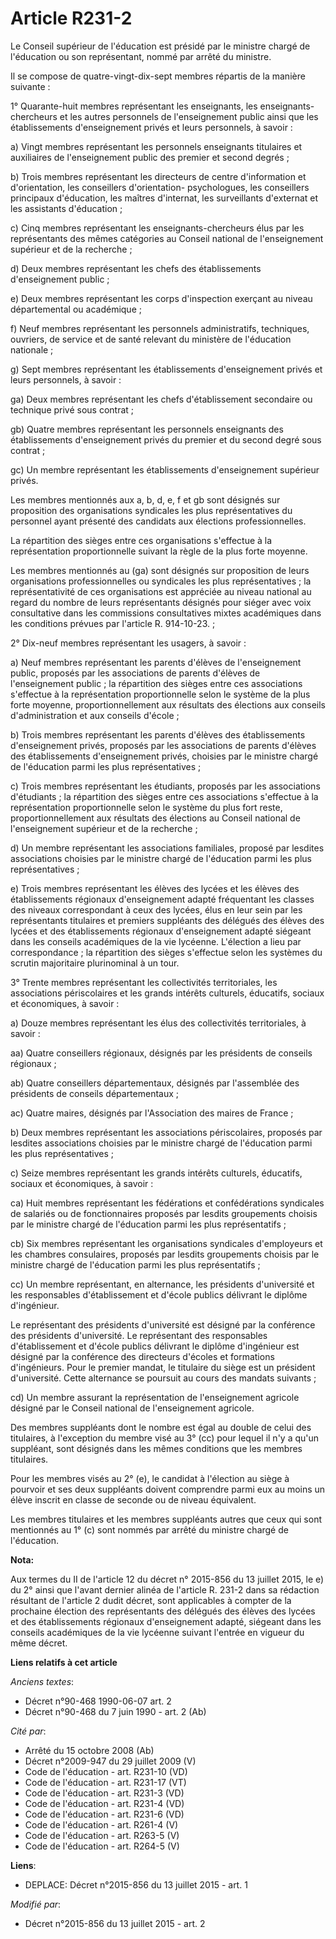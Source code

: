 # Article R231-2

Le Conseil supérieur de l'éducation est présidé par le ministre chargé de l'éducation ou son représentant, nommé par arrêté
du ministre. 

Il se compose de quatre-vingt-dix-sept membres répartis de la manière suivante : 

1° Quarante-huit membres représentant les enseignants, les enseignants-chercheurs et les autres personnels de l'enseignement
public ainsi que les établissements d'enseignement privés et leurs personnels, à savoir : 

a) Vingt membres représentant les personnels enseignants titulaires et auxiliaires de l'enseignement public des premier et
second degrés ; 

b) Trois membres représentant les directeurs de centre d'information et d'orientation, les conseillers d'orientation-
psychologues, les conseillers principaux d'éducation, les maîtres d'internat, les surveillants d'externat et les assistants
d'éducation ; 

c) Cinq membres représentant les enseignants-chercheurs élus par les représentants des mêmes catégories au Conseil national
de l'enseignement supérieur et de la recherche ; 

d) Deux membres représentant les chefs des établissements d'enseignement public ; 

e) Deux membres représentant les corps d'inspection exerçant au niveau départemental ou académique ; 

f) Neuf membres représentant les personnels administratifs, techniques, ouvriers, de service et de santé relevant du
ministère de l'éducation nationale ; 

g) Sept membres représentant les établissements d'enseignement privés et leurs personnels, à savoir : 

ga) Deux membres représentant les chefs d'établissement secondaire ou technique privé sous contrat ; 

gb) Quatre membres représentant les personnels enseignants des établissements d'enseignement privés du premier et du second
degré sous contrat ; 

gc) Un membre représentant les établissements d'enseignement supérieur privés. 

Les membres mentionnés aux a, b, d, e, f et gb sont désignés sur proposition des organisations syndicales les plus
représentatives du personnel ayant présenté des candidats aux élections professionnelles. 

La répartition des sièges entre ces organisations s'effectue à la représentation proportionnelle suivant la règle de la plus
forte moyenne. 

Les membres mentionnés au (ga) sont désignés sur proposition de leurs organisations professionnelles ou syndicales les plus
représentatives ; la représentativité de ces organisations est appréciée au niveau national au regard du nombre de leurs
représentants désignés pour siéger avec voix consultative dans les commissions consultatives mixtes académiques dans les
conditions prévues par l'article R. 914-10-23. ; 

2° Dix-neuf membres représentant les usagers, à savoir : 

a) Neuf membres représentant les parents d'élèves de l'enseignement public, proposés par les associations de parents d'élèves
de l'enseignement public ; la répartition des sièges entre ces associations s'effectue à la représentation proportionnelle
selon le système de la plus forte moyenne, proportionnellement aux résultats des élections aux conseils d'administration et
aux conseils d'école ; 

b) Trois membres représentant les parents d'élèves des établissements d'enseignement privés, proposés par les associations de
parents d'élèves des établissements d'enseignement privés, choisies par le ministre chargé de l'éducation parmi les plus
représentatives ; 

c) Trois membres représentant les étudiants, proposés par les associations d'étudiants ; la répartition des sièges entre ces
associations s'effectue à la représentation proportionnelle selon le système du plus fort reste, proportionnellement aux
résultats des élections au Conseil national de l'enseignement supérieur et de la recherche ; 

d) Un membre représentant les associations familiales, proposé par lesdites associations choisies par le ministre chargé de
l'éducation parmi les plus représentatives ; 

e) Trois membres représentant les élèves des lycées et les élèves des établissements régionaux d'enseignement adapté
fréquentant les classes des niveaux correspondant à ceux des lycées, élus en leur sein par les représentants titulaires et
premiers suppléants des délégués des élèves des lycées et des établissements régionaux d'enseignement adapté siégeant dans
les conseils académiques de la vie lycéenne. L'élection a lieu par correspondance ; la répartition des sièges s'effectue
selon les systèmes du scrutin majoritaire plurinominal à un tour. 

3° Trente membres représentant les collectivités territoriales, les associations périscolaires et les grands intérêts
culturels, éducatifs, sociaux et économiques, à savoir : 

a) Douze membres représentant les élus des collectivités territoriales, à savoir : 

aa) Quatre conseillers régionaux, désignés par les présidents de conseils régionaux ; 

ab) Quatre conseillers départementaux, désignés par l'assemblée des présidents de conseils départementaux ; 

ac) Quatre maires, désignés par l'Association des maires de France ; 

b) Deux membres représentant les associations périscolaires, proposés par lesdites associations choisies par le ministre
chargé de l'éducation parmi les plus représentatives ; 

c) Seize membres représentant les grands intérêts culturels, éducatifs, sociaux et économiques, à savoir : 

ca) Huit membres représentant les fédérations et confédérations syndicales de salariés ou de fonctionnaires proposés par
lesdits groupements choisis par le ministre chargé de l'éducation parmi les plus représentatifs ; 

cb) Six membres représentant les organisations syndicales d'employeurs et les chambres consulaires, proposés par lesdits
groupements choisis par le ministre chargé de l'éducation parmi les plus représentatifs ; 

cc) Un membre représentant, en alternance, les présidents d'université et les responsables d'établissement et d'école publics
délivrant le diplôme d'ingénieur. 

Le représentant des présidents d'université est désigné par la conférence des présidents d'université. Le représentant des
responsables d'établissement et d'école publics délivrant le diplôme d'ingénieur est désigné par la conférence des directeurs
d'écoles et formations d'ingénieurs. Pour le premier mandat, le titulaire du siège est un président d'université. Cette
alternance se poursuit au cours des mandats suivants ; 

cd) Un membre assurant la représentation de l'enseignement agricole désigné par le Conseil national de l'enseignement
agricole. 

Des membres suppléants dont le nombre est égal au double de celui des titulaires, à l'exception du membre visé au 3° (cc)
pour lequel il n'y a qu'un suppléant, sont désignés dans les mêmes conditions que les membres titulaires. 

Pour les membres visés au 2° (e),                                         le candidat à l'élection au siège à pourvoir et ses
deux suppléants doivent comprendre parmi eux au moins un élève inscrit en classe de seconde ou de niveau équivalent. 

Les membres titulaires et les membres suppléants autres que ceux qui sont mentionnés au 1° (c) sont nommés par arrêté du
ministre chargé de l'éducation.

**Nota:**

Aux termes du II de l'article 12 du décret n° 2015-856 du 13 juillet 2015, le e) du 2° ainsi que l'avant dernier alinéa de
l'article R. 231-2 dans sa rédaction résultant de l'article 2 dudit décret, sont applicables à compter de la prochaine
élection des représentants des délégués des élèves des lycées et des établissements régionaux d'enseignement adapté, siégeant
dans les conseils académiques de la vie lycéenne suivant l'entrée en vigueur du même décret.

**Liens relatifs à cet article**

_Anciens textes_:

  - Décret n°90-468 1990-06-07 art. 2
  - Décret n°90-468 du 7 juin 1990 - art. 2 (Ab)

_Cité par_:

  - Arrêté du 15 octobre 2008 (Ab)
  - Décret n°2009-947 du 29 juillet 2009 (V)
  - Code de l'éducation - art. R231-10 (VD)
  - Code de l'éducation - art. R231-17 (VT)
  - Code de l'éducation - art. R231-3 (VD)
  - Code de l'éducation - art. R231-4 (VD)
  - Code de l'éducation - art. R231-6 (VD)
  - Code de l'éducation - art. R261-4 (V)
  - Code de l'éducation - art. R263-5 (V)
  - Code de l'éducation - art. R264-5 (V)

**Liens**:

  - DEPLACE: Décret n°2015-856 du 13 juillet 2015 - art. 1

_Modifié par_:

  - Décret n°2015-856 du 13 juillet 2015 - art. 2
